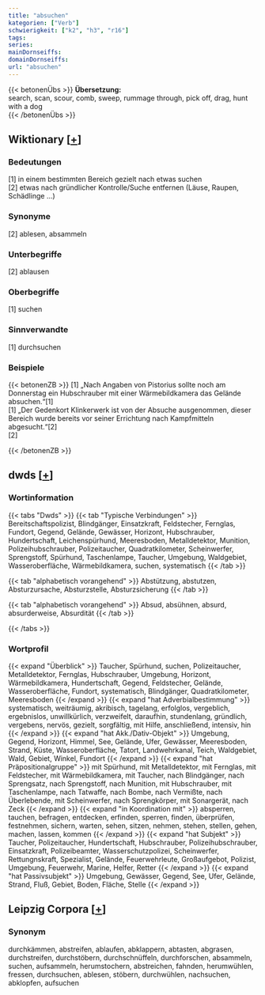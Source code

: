```yaml
---
title: "absuchen"
kategorien: ["Verb"]
schwierigkeit: ["k2", "h3", "r16"]
tags:
series:
mainDornseiffs:
domainDornseiffs:
url: "absuchen"
---
```


{{< betonenÜbs >}}
**Übersetzung:**  
search, scan, scour, comb, sweep, rummage through, pick off, drag, hunt with a dog  
{{< /betonenÜbs >}}

## Wiktionary [[+](https://de.wiktionary.org/wiki/absuchen)]

### Bedeutungen
[1] in einem bestimmten Bereich gezielt nach etwas suchen  
[2] etwas nach gründlicher Kontrolle/Suche entfernen (Läuse, Raupen, Schädlinge …)  

### Synonyme
[2] ablesen, absammeln  

### Unterbegriffe
[2] ablausen  

### Oberbegriffe
[1] suchen  

### Sinnverwandte
[1] durchsuchen  

### Beispiele
{{< betonenZB >}}
[1] „Nach Angaben von Pistorius sollte noch am Donnerstag ein Hubschrauber mit einer Wärmebildkamera das Gelände absuchen.“[1]  
[1] „Der Gedenkort Klinkerwerk ist von der Absuche ausgenommen, dieser Bereich wurde bereits vor seiner Errichtung nach Kampfmitteln abgesucht.“[2]  
[2]  

{{< /betonenZB >}}


## dwds [[+](https://www.dwds.de/wb/absuchen)]

### Wortinformation
{{< tabs "Dwds" >}}
{{< tab "Typische Verbindungen" >}}
Bereitschaftspolizist, Blindgänger, Einsatzkraft, Feldstecher, Fernglas, Fundort, Gegend, Gelände, Gewässer, Horizont, Hubschrauber, Hundertschaft, Leichenspürhund, Meeresboden, Metalldetektor, Munition, Polizeihubschrauber, Polizeitaucher, Quadratkilometer, Scheinwerfer, Sprengstoff, Spürhund, Taschenlampe, Taucher, Umgebung, Waldgebiet, Wasseroberfläche, Wärmebildkamera, suchen, systematisch
{{< /tab >}}

{{< tab "alphabetisch vorangehend" >}}
Abstützung, abstutzen, Absturzursache, Absturzstelle, Absturzsicherung
{{< /tab >}}

{{< tab "alphabetisch vorangehend" >}}
Absud, absühnen, absurd, absurderweise, Absurdität
{{< /tab >}}

{{< /tabs >}}

### Wortprofil
{{< expand "Überblick" >}} Taucher, Spürhund, suchen, Polizeitaucher, Metalldetektor, Fernglas, Hubschrauber, Umgebung, Horizont, Wärmebildkamera, Hundertschaft, Gegend, Feldstecher, Gelände, Wasseroberfläche, Fundort, systematisch, Blindgänger, Quadratkilometer, Meeresboden {{< /expand >}}
{{< expand "hat Adverbialbestimmung" >}} systematisch, weiträumig, akribisch, tagelang, erfolglos, vergeblich, ergebnislos, unwillkürlich, verzweifelt, daraufhin, stundenlang, gründlich, vergebens, nervös, gezielt, sorgfältig, mit Hilfe, anschließend, intensiv, hin {{< /expand >}}
{{< expand "hat Akk./Dativ-Objekt" >}} Umgebung, Gegend, Horizont, Himmel, See, Gelände, Ufer, Gewässer, Meeresboden, Strand, Küste, Wasseroberfläche, Tatort, Landwehrkanal, Teich, Waldgebiet, Wald, Gebiet, Winkel, Fundort {{< /expand >}}
{{< expand "hat Präpositionalgruppe" >}} mit Spürhund, mit Metalldetektor, mit Fernglas, mit Feldstecher, mit Wärmebildkamera, mit Taucher, nach Blindgänger, nach Sprengsatz, nach Sprengstoff, nach Munition, mit Hubschrauber, mit Taschenlampe, nach Tatwaffe, nach Bombe, nach Vermißte, nach Überlebende, mit Scheinwerfer, nach Sprengkörper, mit Sonargerät, nach Zeck {{< /expand >}}
{{< expand "in Koordination mit" >}} absperren, tauchen, befragen, entdecken, erfinden, sperren, finden, überprüfen, festnehmen, sichern, warten, sehen, sitzen, nehmen, stehen, stellen, gehen, machen, lassen, kommen {{< /expand >}}
{{< expand "hat Subjekt" >}} Taucher, Polizeitaucher, Hundertschaft, Hubschrauber, Polizeihubschrauber, Einsatzkraft, Polizeibeamter, Wasserschutzpolizei, Scheinwerfer, Rettungnskraft, Spezialist, Gelände, Feuerwehrleute, Großaufgebot, Polizist, Umgebung, Feuerwehr, Marine, Helfer, Retter {{< /expand >}}
{{< expand "hat Passivsubjekt" >}} Umgebung, Gewässer, Gegend, See, Ufer, Gelände, Strand, Fluß, Gebiet, Boden, Fläche, Stelle {{< /expand >}}

## Leipzig Corpora [[+](https://corpora.uni-leipzig.de/en/res?word=absuchen&corpusId=deu_newscrawl-public_2018)]


### Synonym
durchkämmen, abstreifen, ablaufen, abklappern, abtasten, abgrasen, durchstreifen, durchstöbern, durchschnüffeln, durchforschen, absammeln, suchen, aufsammeln, herumstochern, abstreichen, fahnden, herumwühlen, fressen, durchsuchen, ablesen, stöbern, durchwühlen, nachsuchen, abklopfen, aufsuchen

